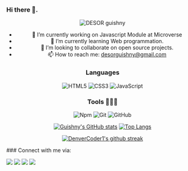 ### Hi there 👋.

<section align="center">

![DESOR guishny](https://user-images.githubusercontent.com/60197357/173424143-81bdd2f3-e09f-4c9a-93a1-9a9205c1aff0.gif)


- 🔭 I’m currently working on Javascript Module at Microverse
- 🌱 I’m currently learning Web programmation.
- 👯 I’m looking to collaborate on open source projects.
- 📫 How to reach me: desorguishny@gmail.com

### Languages 

![HTML5](https://icongr.am/devicon/html5-original.svg?size=50&color=currentColor)
![CSS3](https://icongr.am/devicon/css3-original.svg?size=50&color=currentColor)
![JavaScript](https://icongr.am/devicon/javascript-original.svg?size=50&color=currentColor)

### Tools 👨🏾‍💻

![Npm](https://icongr.am/devicon/npm-original-wordmark.svg?size=50&color=currentColor)
![Git](https://icongr.am/devicon/git-original.svg?size=50&color=currentColor)
![GitHub](https://icongr.am/devicon/github-original.svg?size=50&color=currentColor)


[![Guishny's GitHub stats](https://github-readme-stats.vercel.app/api?username=desorgui&show_icons=true)](https://github.com/desorgui/github-readme-stats)
[![Top Langs](https://github-readme-stats.vercel.app/api/top-langs/?username=desorgui&exclude_repo=github-readme-stats,anuraghazra.github.io)](https://github.com/anuraghazra/github-readme-stats)
  
[![DenverCoder1's github streak](https://github-readme-streak-stats.herokuapp.com/?user=desorgui)](https://github.com/DenverCoder1/github-readme-streak-stats)
  
</section>
### Connect with me via:
<p> 
  <a target="_blank"
    href="mailto:desorguishny@gmail.com"><img 
    src="https://img.shields.io/badge/-Gmail-D14836?style=for-the-badge&logo=Gmail&logoColor=white"></img></a>
  <a target="_blank"
    href="https://www.linkedin.com/in/guishny-desor-5421a01a9/"><img
    src="https://img.shields.io/badge/-LinkedIn-0077b5?style=for-the-badge&logo=LinkedIn&logoColor=white"></img></a>
  <a target="_blank"
    href="https://twitter.com/dguishny"><img
    src="https://img.shields.io/badge/-Twitter-1DA1F2?style=for-the-badge&logo=Twitter&logoColor=white"></img></a>
  <a target="_blank"
    href="https://wa.me/+50946591262"><img
    src="https://img.shields.io/badge/WhatsApp-25D366?style=for-the-badge&logo=whatsapp&logoColor=white"></img></a>
</p>
